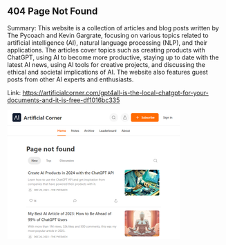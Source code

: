 ## 404 Page Not Found
Summary: This website is a collection of articles and blog posts written by The Pycoach and Kevin Gargrate, focusing on various topics related to artificial intelligence (AI), natural language processing (NLP), and their applications. The articles cover topics such as creating products with ChatGPT, using AI to become more productive, staying up to date with the latest AI news, using AI tools for creative projects, and discussing the ethical and societal implications of AI. The website also features guest posts from other AI experts and enthusiasts.

Link: https://artificialcorner.com/gpt4all-is-the-local-chatgpt-for-your-documents-and-it-is-free-df1016bc335

<img src="/img/8451ad84-6e1b-40af-b26d-23445fa18106.png" width="400" />
<br/><br/>
